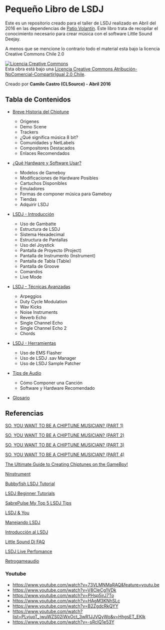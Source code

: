 # Pequeño Libro de LSDJ
Este es un repositorio creado para el taller de LSDJ realizado en Abril del 2016 en las dependencias de [Patio Volantín](http://www.patiovolantin.cl). Este libro trata de recopilar el conocimiento necesario para crear música con el software Little Sound Deejay.

A menos que se mencione lo contrario todo el material esta bajo la licencia Creative Commons Chile 2.0

<a rel="license" href="http://creativecommons.org/licenses/by-nc-sa/2.0/cl/"><img alt="Licencia Creative Commons" style="border-width:0" src="https://i.creativecommons.org/l/by-nc-sa/2.0/cl/88x31.png" /></a><br />Esta obra está bajo una <a rel="license" href="http://creativecommons.org/licenses/by-nc-sa/2.0/cl/">Licencia Creative Commons Atribución-NoComercial-CompartirIgual 2.0 Chile</a>.

Creado por 
**Camilo Castro (CLSource) - Abril 2016**

## Tabla de Contenidos
* [Breve Historia del Chiptune](HISTORY.md)
	* Origenes
	* Demo Scene
	* Trackers
	* ¿Qué significa música 8 bit?
	* Comunidades y NetLabels
	* Compositores Destacados
	* Enlaces Recomendados
	
* [¿Qué Hardware y Software Usar?](HWSW.md)
	* Modelos de Gameboy
	* Modificaciones de Hardware Posibles
	* Cartuchos Disponibles
	* Emuladores
	* Formas de componer música para Gameboy
	* Tiendas
	* Adquirir LSDJ

* [LSDJ - Introducción](LSDJ_INTRO.md)
	* Uso de Gambatte
	* Estructura de LSDJ
	* Sistema Hexadecimal
	* Estructura de Pantallas
	* Uso del Joystick
	* Pantalla de Proyecto (Project)
	* Pantalla de Instrumento (Instrument)
	* Pantalla de Tabla (Table)
	* Pantalla de Groove 
	* Comandos
	* Live Mode

* [LSDJ - Técnicas Avanzadas](LSDJ_ADVANCED.md)
	*  Arpeggios
	*  Duty Cycle Modulation
	*  Wav Kicks
	*  Noise Instruments
	*  Reverb Echo
	*  Single Channel Echo
	*  Single Channel Echo 2
	*  Chords

* [LSDJ - Herramientas](LSDJ_TOOLS.md)
	* Uso de EMS Flasher
	* Uso de LSDJ .sav Manager
	* Uso de LSDJ Sample Patcher
	
* [Tips de Audio](AUDIO.md)
	* Cómo Componer una Canción 
	* Software y Hardware Recomendado 

* [Glosario](GLOSSARY.md)

## Referencias

[SO, YOU WANT TO BE A CHIPTUNE MUSICIAN? (PART 1)](http://web.archive.org/web/20140113043118/http://ddsluggers.com/2011/03/06/so-you-want-to-be-a-chiptune-musician-part-1)

[SO, YOU WANT TO BE A CHIPTUNE MUSICIAN? (PART 2)](http://web.archive.org/web/20140113043118/http://ddsluggers.com/2011/03/06/so-you-want-to-be-a-chiptune-musician-part-1)

[SO, YOU WANT TO BE A CHIPTUNE MUSICIAN? (PART 3)](http://web.archive.org/web/20140113043118/http://ddsluggers.com/2011/03/06/so-you-want-to-be-a-chiptune-musician-part-1)

[SO, YOU WANT TO BE A CHIPTUNE MUSICIAN? (PART 4)](http://web.archive.org/web/20140113043118/http://ddsluggers.com/2011/03/06/so-you-want-to-be-a-chiptune-musician-part-1)

[The Ultimate Guide to Creating Chiptunes on the GameBoy!](http://web.archive.org/web/20151011014657/http://www.instructables.com/id/The-Ultimate-Guide-to-Creating-Chiptunes-on-the-Ga/?ALLSTEPS)

[Ninstrument](http://www.ninstrument.com/?tag=lsdj-tutorial)

[Bubbyfish LSDJ Tutorial](http://bubblyfish.com/LSDJ_tutorial.pdf)

[LSDJ Beginner Tutorials](http://littlesounddj.wikia.com/wiki/Beginner_Tutorials)

[SabrePulse My Top 5 LSDJ Tips](http://web.archive.org/web/20160401230827/http://sabrepulse.blogspot.cl/2010/06/my-top-5-lsdj-tips.html)

[LSDJ & You](http://www.noisechannel.org/category/protips/lsdj-you)

[Manejando LSDJ](http://web.archive.org/web/20160401230930/http://chiptunestudios.blogspot.cl/2011/09/manejando-lsdj.html)

[Introducción al LSDJ](http://web.archive.org/web/20160401231129/http://analogchile.blogspot.com/2010/10/introduccion-al-lsdj.html)

[Little Sound Dj FAQ](http://web.archive.org/web/20160401233349/http://playlox.com/little-sound-dj-faq)

[LSDJ Live Perfomance](http://chipmusic.org/forums/topic/530/lsdj-live-performance-tipsguidestutorialsvideos/)

[Retrogameaudio](http://retrogameaudio.tumblr.com)

### Youtube

- https://www.youtube.com/watch?v=73VLMNMaRAQ&feature=youtu.be
- https://www.youtube.com/watch?v=V8CleCg1VDk
- https://www.youtube.com/watch?v=PHsp5jrJ7To
- https://www.youtube.com/watch?v=HAgM3KNhSLc
- https://www.youtube.com/watch?v=B2ZgdcRkQYY
- https://www.youtube.com/watch?list=PLvjuoT_jwuWZS02iWxOct_3wR1JJVQyWo&v=HhgsET_EKlk
- https://www.youtube.com/watch?v=-sRclQ1e53Y



